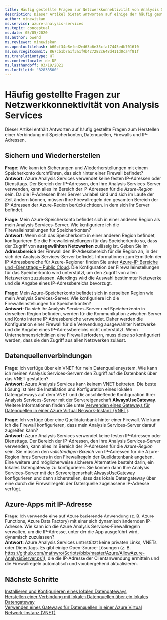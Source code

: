 ```yaml
---
title: Häufig gestellte Fragen zur Netzwerkkonnektivität von Analysis Services | Microsoft-Dokumentation
description: Dieser Artikel bietet Antworten auf einige der häufig gestellten Fragen zur Netzwerkkonnektivität von Analysis Services.
author: minewiskan
ms.service: azure-analysis-services
ms.topic: conceptual
ms.date: 05/05/2020
ms.author: owend
ms.reviewer: minewiskan
ms.openlocfilehash: b60cf34e8efed2ed63b6e35cfaf7445edb701610
ms.sourcegitcommit: 867cb1b7a1f3a1f0b427282c648d411d0ca4f81f
ms.translationtype: HT
ms.contentlocale: de-DE
ms.lasthandoff: 03/19/2021
ms.locfileid: "82838500"
---
```

# <a name="frequently-asked-questions-about-analysis-services-network-connectivity"></a>Häufig gestellte Fragen zur Netzwerkkonnektivität von Analysis Services

Dieser Artikel enthält Antworten auf häufig gestellte Fragen zum Herstellen einer Verbindung mit Speicherkonten, Datenquellen, Firewalls und IP-Adressen.

## <a name="backup-and-restore"></a>Sichern und Wiederherstellen

**Frage**: Wie kann ich Sicherungen und Wiederherstellungen mit einem Speicherkonto durchführen, das sich hinter einer Firewall befindet?   
**Antwort**: Azure Analysis Services verwendet keine festen IP-Adressen oder Diensttags. Der Bereich der IP-Adressen, den Ihre Analysis Services-Server verwenden, kann alles im Bereich der IP-Adressen für die *Azure-Region* sein. Da die IP-Adressen Ihrer Server variabel sind und sich im Laufe der Zeit ändern können, müssen Ihre Firewallregeln den gesamten Bereich der IP-Adressen der Azure-Region berücksichtigen, in dem sich Ihr Server befindet.

**Frage**: Mein Azure-Speicherkonto befindet sich in einer anderen Region als mein Analysis Services-Server. Wie konfiguriere ich die Firewalleinstellungen für Speicherkonten?   
**Antwort**: Wenn sich das Speicherkonto in einer anderen Region befindet, konfigurieren Sie die Firewalleinstellungen für das Speicherkonto so, dass der Zugriff von **ausgewählten Netzwerken** zulässig ist. Geben Sie im **Adressbereich** der Firewall den IP-Adressbereich für die Region an, in der sich der Analysis Services-Server befindet. Informationen zum Ermitteln der IP-Adressbereiche für Azure-Regionen finden Sie unter [Azure-IP-Bereiche und -Diensttags – Public Cloud](https://www.microsoft.com/download/details.aspx?id=56519). Die Konfiguration der Firewalleinstellungen für das Speicherkonto wird unterstützt, um den Zugriff von allen Netzwerken zuzulassen. Allerdings wird die Auswahl bestimmter Netzwerke und die Angabe eines IP-Adressbereichs bevorzugt. 

**Frage**: Mein Azure-Speicherkonto befindet sich in derselben Region wie mein Analysis Services-Server. Wie konfiguriere ich die Firewalleinstellungen für Speicherkonten?   
**Antwort**: Da sich Ihr Analysis Services-Server und Speicherkonto in derselben Region befinden, werden für die Kommunikation zwischen Server und Konto interne IP-Adressbereiche verwendet. Daher werden die Konfiguration einer Firewall für die Verwendung ausgewählter Netzwerke und die Angabe eines IP-Adressbereichs nicht unterstützt. Wenn Unternehmensrichtlinien eine Firewall erfordern, muss diese so konfiguriert werden, dass sie den Zugriff aus allen Netzwerken zulässt.


## <a name="data-source-connections"></a>Datenquellenverbindungen

**Frage**: Ich verfüge über ein VNET für mein Datenquellensystem. Wie kann ich meinen Analysis Services-Servern den Zugriff auf die Datenbank über das VNET gestatten?   
**Antwort**: Azure Analysis Services kann keinem VNET beitreten. Die beste Lösung ist hier die Installation und Konfiguration eines lokalen Datengateways auf dem VNET und die anschließende Konfiguration Ihrer Analysis Services-Server mit der Servereigenschaft **AlwaysUseGateway**. Weitere Informationen finden Sie unter [Verwenden eines Gateways für Datenquellen in einer Azure Virtual Network-Instanz (VNET)](analysis-services-vnet-gateway.md).

**Frage**: Ich verfüge über eine Quelldatenbank hinter einer Firewall. Wie kann ich die Firewall konfigurieren, dass mein Analysis Services-Server darauf zugreifen kann?   
**Antwort**: Azure Analysis Services verwendet keine festen IP-Adressen oder Diensttags. Der Bereich der IP-Adressen, den Ihre Analysis Services-Server verwenden, kann alles im Bereich der IP-Adressen für die *Azure-Region* sein. Sie müssen den *vollständigen Bereich* von IP-Adressen für die Azure-Region Ihres Servers in den Firewallregeln der Quelldatenbank angeben. Eine weitere und möglicherweise sicherere Alternative besteht darin, ein lokales Datengateway zu konfigurieren. Sie können dann Ihre Analysis Services-Server mit der Servereigenschaft [AlwaysUseGateway](analysis-services-vnet-gateway.md#configure-alwaysusegateway-property) konfigurieren und dann sicherstellen, dass das lokale Datengateway über eine durch die Firewallregeln der Datenquelle zugelassene IP-Adresse verfügt.

## <a name="azure-apps-with-ip-address"></a>Azure-Apps mit IP-Adresse

**Frage**: Ich verwende eine auf Azure basierende Anwendung (z. B. Azure Functions, Azure Data Factory) mit einer sich dynamisch ändernden IP-Adresse. Wie kann ich die Azure Analysis Services-Firewallregeln verwalten, um die IP-Adresse, unter der die App ausgeführt wird, dynamisch zuzulassen?   
**Antwort**: Azure Analysis Services unterstützt keine privaten Links, VNETs oder Diensttags. Es gibt einige Open-Source-Lösungen (z. B. https://github.com/mathwro/Scripts/blob/master/Azure/AllowAzure-AnalysisServer.ps1), die die IP-Adresse der Clientanwendung ermitteln und die Firewallregeln automatisch und vorübergehend aktualisieren.


## <a name="next-steps"></a>Nächste Schritte

[Installieren und Konfigurieren eines lokalen Datengateways](analysis-services-gateway-install.md)   
[Herstellen einer Verbindung mit lokalen Datenquellen über ein lokales Datengateway](analysis-services-gateway.md)   
[Verwenden eines Gateways für Datenquellen in einer Azure Virtual Network-Instanz (VNET)](analysis-services-vnet-gateway.md)

